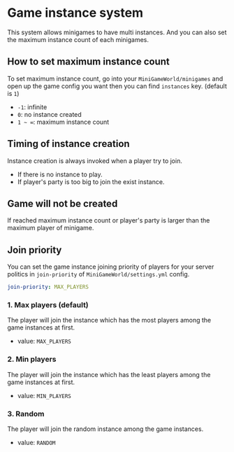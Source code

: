 # Game instance system
This system allows minigames to have multi instances. And you can also set the maximum instance count of each minigames.



## How to set maximum instance count
To set maximum instance count, go into your `MiniGameWorld/minigames` and open up the game config you want then you can find `instances` key. (default is `1`)
- `-1`: infinite
- `0`: no instance created
- `1 ~ ∞`: maximum instance count



## Timing of instance creation
Instance creation is always invoked when a player try to join.
- If there is no instance to play.
- If player's party is too big to join the exist instance.



## Game will not be created
If reached maximum instance count or player's party is larger than the maximum player of minigame.



## Join priority
You can set the game instance joining priority of players for your server politics in `join-priority` of `MiniGameWorld/settings.yml` config.
```yaml
join-priority: MAX_PLAYERS
```

### 1. Max players (default)
The player will join the instance which has the most players among the game instances at first.
- value: `MAX_PLAYERS`

### 2. Min players
The player will join the instance which has the least players among the game instances at first.
- value: `MIN_PLAYERS`

### 3. Random
The player will join the random instance among the game instances.
- value: `RANDOM`


